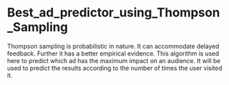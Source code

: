 # Best_ad_predictor_using_Thompson_Sampling
Thompson sampling is probabilistic in nature. It can accommodate delayed feedback. Further it has a better empirical evidence. 
This algorithm is used here to predict which ad has the maximum impact on an audience.
It will be used to predict the results according to the number of times the user visited it.
